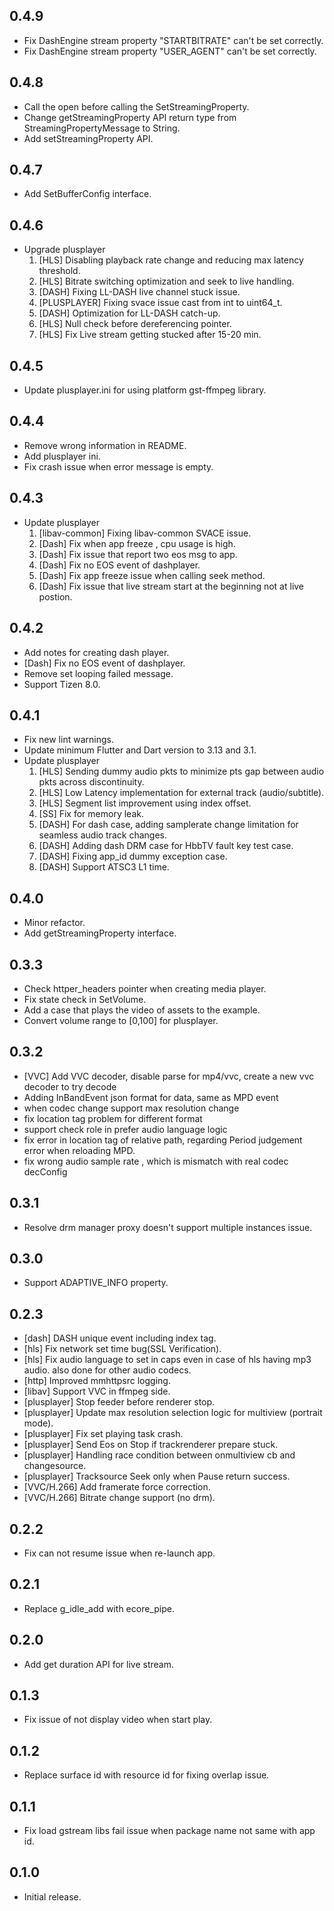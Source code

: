 ## 0.4.9

* Fix DashEngine stream property "STARTBITRATE" can't be set correctly.
* Fix DashEngine stream property "USER_AGENT" can't be set correctly.

## 0.4.8

* Call the open before calling the SetStreamingProperty.
* Change getStreamingProperty API return type from StreamingPropertyMessage to String.
* Add setStreamingProperty API.

## 0.4.7

* Add SetBufferConfig interface.

## 0.4.6

* Upgrade plusplayer
  1. [HLS] Disabling playback rate change and reducing max latency threshold.
  2. [HLS] Bitrate switching optimization and seek to live handling.
  3. [DASH] Fixing LL-DASH live channel stuck issue.
  4. [PLUSPLAYER] Fixing svace issue cast from int to uint64_t.
  5. [DASH] Optimization for LL-DASH catch-up.
  6. [HLS] Null check before dereferencing pointer.
  7. [HLS] Fix Live stream getting stucked after 15-20 min.

## 0.4.5

* Update plusplayer.ini for using platform gst-ffmpeg library.

## 0.4.4

* Remove wrong information in README.
* Add plusplayer ini.
* Fix crash issue when error message is empty.

## 0.4.3

* Update plusplayer
  1. [libav-common] Fixing libav-common SVACE issue.
  2. [Dash] Fix when app freeze , cpu usage is high.
  3. [Dash] Fix issue that report two eos msg to app.
  4. [Dash] Fix no EOS event of dashplayer.
  5. [Dash] Fix app freeze issue when calling seek method.
  6. [Dash] Fix issue that live stream start at the beginning not at live postion.

## 0.4.2

* Add notes for creating dash player.
* [Dash] Fix no EOS event of dashplayer.
* Remove set looping failed message.
* Support Tizen 8.0.

## 0.4.1

* Fix new lint warnings.
* Update minimum Flutter and Dart version to 3.13 and 3.1.
* Update plusplayer
  1. [HLS] Sending dummy audio pkts to minimize pts gap between audio pkts across discontinuity.
  2. [HLS] Low Latency implementation for external track (audio/subtitle).
  3. [HLS] Segment list improvement using index offset.
  4. [SS] Fix for memory leak.
  5. [DASH] For dash case, adding samplerate change limitation for seamless audio track changes.
  6. [DASH] Adding dash DRM case for HbbTV fault key test case.
  7. [DASH] Fixing app_id dummy exception case.
  8. [DASH] Support ATSC3 L1 time.

## 0.4.0

* Minor refactor.
* Add getStreamingProperty interface.

## 0.3.3

* Check httper_headers pointer when creating media player.
* Fix state check in SetVolume.
* Add a case that plays the video of assets to the example.
* Convert volume range to [0,100] for plusplayer.

## 0.3.2

* [VVC] Add VVC decoder, disable parse for mp4/vvc, create a new vvc decoder to try decode
* Adding InBandEvent json format for data, same as MPD event
* when codec change support max resolution change
* fix location tag problem for different format
* support check role in prefer audio language logic
* fix error in location tag of relative path, regarding Period judgement error when reloading MPD.
* fix wrong audio sample rate , which is mismatch with real codec decConfig

## 0.3.1

* Resolve drm manager proxy doesn't support multiple instances issue.

## 0.3.0

* Support ADAPTIVE_INFO property.

## 0.2.3

* [dash] DASH unique event including index tag.
* [hls] Fix network set time bug(SSL Verification).
* [hls] Fix audio language to set in caps even in case of hls having mp3 audio. also done for other audio codecs.
* [http] Improved mmhttpsrc logging.
* [libav] Support VVC in ffmpeg side.
* [plusplayer] Stop feeder before renderer stop.
* [plusplayer] Update max resolution selection logic for multiview (portrait mode).
* [plusplayer] Fix set playing task crash.
* [plusplayer] Send Eos on Stop if trackrenderer prepare stuck.
* [plusplayer] Handling race condition between onmultiview cb and changesource.
* [plusplayer] Tracksource Seek only when Pause return success.
* [VVC/H.266] Add framerate force correction.
* [VVC/H.266] Bitrate change support (no drm).

## 0.2.2

* Fix can not resume issue when re-launch app.

## 0.2.1

* Replace g_idle_add with ecore_pipe.

## 0.2.0

* Add get duration API for live stream.

## 0.1.3

* Fix issue of not display video when start play.

## 0.1.2

* Replace surface id with resource id for fixing overlap issue.

## 0.1.1

* Fix load gstream libs fail issue when package name not same with app id.

## 0.1.0

* Initial release.
